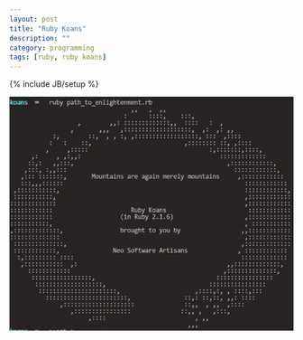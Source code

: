 ```yaml
---
layout: post
title: "Ruby Koans"
description: ""
category: programming
tags: [ruby, ruby koans]
---
```

{% include JB/setup %}



<img src="/images/koans-finished.png">